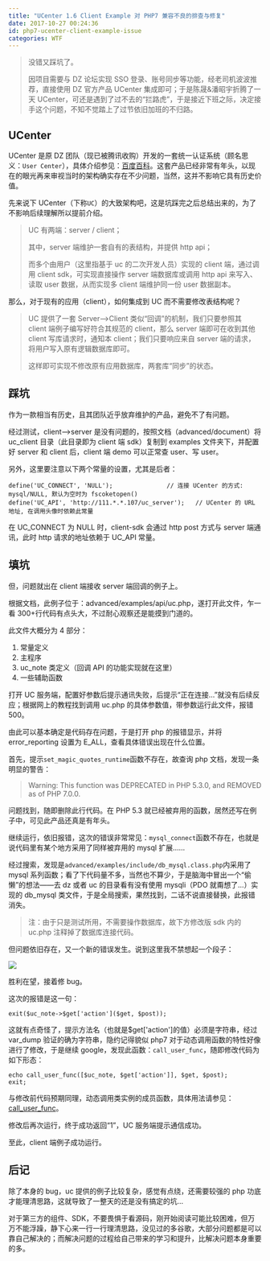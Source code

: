 ```yaml
---
title: "UCenter 1.6 Client Example 对 PHP7 兼容不良的排查与修复"
date: 2017-10-27 00:24:36
id: php7-ucenter-client-example-issue
categories: WTF
---
```


> 没错又踩坑了。
> 
> 因项目需要与 DZ 论坛实现 SSO 登录、账号同步等功能，经老司机波波推荐，直接使用 DZ 官方产品 UCenter 集成即可；于是陈晟&潘昭宇折腾了一天 UCenter，可还是遇到了过不去的“拦路虎”，于是接近下班之际，决定接手这个问题，不知不觉踏上了过节依旧加班的不归路。

## UCenter

UCenter 是原 DZ 团队（现已被腾讯收购）开发的一套统一认证系统（顾名思义：`User Center`），具体介绍参见：[百度百科](https://baike.baidu.com/item/UCenter/10757118)。这套产品已经非常有年头，以现在的眼光再来审视当时的架构确实存在不少问题，当然，这并不影响它具有历史价值。

先来说下 UCenter（下称`UC`）的大致架构吧，这是坑踩完之后总结出来的，为了不影响后续理解所以提前介绍。

> UC 有两端：server / client；
> 
> 其中，server 端维护一套自有的表结构，并提供 http api；
> 
> 而多个由用户（这里指基于 uc 的二次开发人员）实现的 client 端，通过调用 client sdk，可实现直接操作 server 端数据库或调用 http api 来写入、读取 user 数据，从而实现多 client 端维护同一份 user 数据副本。

那么，对于现有的应用（client），如何集成到 UC 而不需要修改表结构呢？

> UC 提供了一套 Server-->Client 类似“回调”的机制，我们只要参照其 client 端例子编写好符合其规范的 client，那么 server 端即可在收到其他 client 写库请求时，通知本 client；我们只要响应来自 server 端的请求，将用户写入原有逻辑数据库即可。
> 
> 这样即可实现不修改原有应用数据库，两套库“同步”的状态。

## 踩坑

作为一款相当有历史，且其团队近乎放弃维护的产品，避免不了有问题。

经过测试，client-->server 是没有问题的，按照文档（advanced/document）将 uc_client 目录（此目录即为 client 端 sdk）复制到 examples 文件夹下，并配置好 server 和 client 后，client 端 demo 可以正常查 user、写 user。

另外，这里要注意以下两个常量的设置，尤其是后者：

    define('UC_CONNECT', 'NULL');               // 连接 UCenter 的方式: mysql/NULL, 默认为空时为 fscoketopen()
    define('UC_API', 'http://111.*.*.107/uc_server');   // UCenter 的 URL 地址, 在调用头像时依赖此常量

在 UC_CONNECT 为 NULL 时，client-sdk 会通过 http post 方式与 server 端通讯，此时 http 请求的地址依赖于 UC_API 常量。

## 填坑

但，问题就出在 client 端接收 server 端回调的例子上。

根据文档，此例子位于：advanced/examples/api/uc.php，遂打开此文件，乍一看 300+行代码有点头大，不过耐心观察还是能摸到门道的。

此文件大概分为 4 部分：

1.  常量定义
2.  主程序
3.  uc_note 类定义（回调 API 的功能实现就在这里）
4.  一些辅助函数

打开 UC 服务端，配置好参数后提示通讯失败，后提示“正在连接...”就没有后续反应；根据网上的教程找到调用 uc.php 的具体参数值，带参数运行此文件，报错 500。

由此可以基本确定是代码存在问题，于是打开 php 的报错显示，并将 error_reporting 设置为 E_ALL，查看具体错误出现在什么位置。

首先，提示`set_magic_quotes_runtime`函数不存在，故查询 php 文档，发现一条明显的警告：

> Warning: This function was DEPRECATED in PHP 5.3.0, and REMOVED as of PHP 7.0.0.

问题找到，随即删除此行代码。在 PHP 5.3 就已经被弃用的函数，居然还写在例子中，可见此产品还真是有年头。

继续运行，依旧报错，这次的错误非常常见：`mysql_connect`函数不存在，也就是说代码里有某个地方采用了同样被弃用的 mysql 扩展……

经过搜索，发现是`advanced/examples/include/db_mysql.class.php`内采用了 mysql 系列函数；看了下代码量不多，当然也不算少，于是脑海中冒出一个“偷懒”的想法——去 dz 或者 uc 的目录看有没有使用 mysqli（PDO 就甭想了...）实现的 db_mysql 类文件，于是全局搜索，果然找到，二话不说直接替换，此报错消失。

> 注：由于只是测试所用，不需要操作数据库，故下方修改版 sdk 内的 uc.php 注释掉了数据库连接代码。

但问题依旧存在，又一个新的错误发生。说到这里我不禁想起一个段子：

![](https://i.loli.net/2018/08/15/5b73a5aaaf10e.jpg)

胜利在望，接着修 bug。

这次的报错是这一句：

    exit($uc_note->$get['action']($get, $post));

这就有点奇怪了，提示方法名（也就是$get['action']的值）必须是字符串，经过 var_dump 验证的确为字符串，隐约记得貌似 php7 对于动态调用函数的特性好像进行了修改，于是继续 google，发现此函数：`call_user_func`，随即修改代码为如下形态：

    echo call_user_func([$uc_note, $get['action']], $get, $post);
    exit;

与修改前代码预期同理，动态调用类实例的成员函数，具体用法请参见：[call_user_func](http://php.net/manual/zh/function.call-user-func.php)。

修改后再次运行，终于成功返回“1”，UC 服务端提示通信成功。

至此，client 端例子成功运行。

## 后记

除了本身的 bug，uc 提供的例子比较复杂，感觉有点绕，还需要较强的 php 功底才能理清思路，这就导致了一整天的还是没有搞定的坑...

对于第三方的组件、SDK，不要畏惧于看源码，刚开始阅读可能比较困难，但万万不能浮躁，静下心来一行一行理清思路，没见过的多谷歌，大部分问题都是可以靠自己解决的；而解决问题的过程给自己带来的学习和提升，比解决问题本身重要的多。